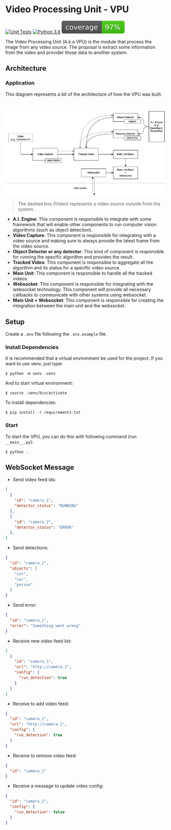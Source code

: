 # Video Processing Unit - VPU
[![Unit Tests](https://github.com/charles-eyes-ba/video-processing-unit/actions/workflows/python-test.yml/badge.svg)](https://github.com/charles-eyes-ba/video-processing-unit/actions/workflows/python-test.yml)
[![Python 3.8](https://img.shields.io/badge/python-3.8-blue.svg)](https://www.python.org/downloads/release/python-360)
![Coverage](imgs/badge-coverage.svg)



The Video Processing Unit (A.k.a VPU) is the module that process the image from any video source. The proposal is extract some information from the video and provider those data to another system. 

## Architecture 

### Application

This diagram represents a bit of the architecture of how the VPU was built. 

<br/>
<p align="center">
  <img src="imgs/VPU.png">
</p>

> The dashed box (Video) represents a video source outside from the system.

- __A.I. Engine__: This component is responsible to integrate with some framework that will enable other components to run computer vision algorithms (such as object detection).
- __Video Capture__: This component is responsible for integrating with a video source and making sure to always provide the latest frame from the video source.
- __Object Detector or any detector__: This kind of component is responsible for running the specific algorithm and provides the result.
- __Tracked Video__: This component is responsible to aggregate all the algorithm and its status for a specific video source.
- __Main Unit__: This component is responsible to handle all the tracked videos.
- __Websocket__: This component is responsible for integrating with the websocket technology. This component will provide all necessary callbacks to communicate with other systems using websocket.
- __Main Unit + Websocket__: This component is responsible for creating the integration between the main unit and the websocket.

## Setup

Create a `.env` file following the `.env.example` file.

### Install Dependencies

It is recommended that a virtual environment be used for the project. If you want to use venv, just type:

```shell
$ python -m venv .venv
```

And to start virtual environment:

```shell
$ source .venv/bin/activate
```

To install dependencies:

```shell
$ pip install -r requirements.txt
```

### Start 

To start the VPU, you can do this with following command (run `__main__.py`):

```shell
$ python .
```

## WebSocket Message

- Send video feed ids:
```json
[
  {
    "id": "camera_1",
    "detector_status": "RUNNING"
  },
  {
    "id": "camera_2",
    "detector_status": "ERROR"
  },
]
```

- Send detections:
```json
{
  "id": "camera_1",
  "objects": [
    "car",
    "car",
    "person"
  ]
}
```

- Send error:
```json
{
  "id": "camera_1",
  "error": "Something went wrong"
}
```

- Receive new video feed list:
```json
[
  {
    "id": "camera_1",
    "url": "http://camera.1",
    "config": {
      "run_detection": true
    }
  }
]
```

- Receive to add video feed:
```json
{
  "id": "camera_1",
  "url": "http://camera.1",
  "config": {
    "run_detection": true
  }
}
```

- Receive to remove video feed:
```json
{
  "id": "camera_1"
}
```

- Receive a message to update video config:
```json
{
  "id": "camera_1",
  "config": {
    "run_detection": false
  }
}
```